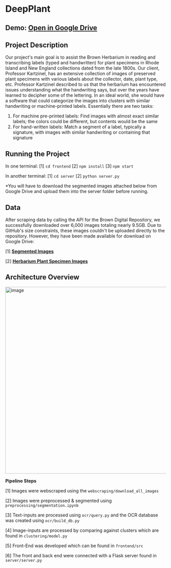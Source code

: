# DeepPlant

## Demo: [Open in Google Drive](https://drive.google.com/file/d/1NvJfVoHChS165vonmI58QVp6LUog_Pka/view?usp=sharing)

## Project Description
Our project's main goal is to assist the Brown Herbarium in reading and transcribing labels (typed and handwritten) for plant specimens in Rhode Island and New England collections dated from the late 1800s. Our client, Professor Kartzinel, has an extensive collection of images of preserved plant specimens with various labels about the collector, date, plant type, etc. Professor Kartzinel described to us that the herbarium has encountered issues understanding what the handwriting says, but over the years have learned to decipher some of the lettering. In an ideal world, she would have a software that could categorize the images into clusters with similar handwriting or machine-printed labels. Essentially there are two tasks: 

1. For machine pre-printed labels: Find images with almost exact similar labels; the colors could be different, but contents would be the same
2. For hand-written labels: Match a segment of a label, typically a signature, with images with similar handwriting or containing that signature

## Running the Project
In one terminal:
[1] `cd frontend`
[2] `npm install`
[3] `npm start`

In another terminal:
[1] `cd server`
[2] `python server.py`

*You will have to download the segmented images attached below from Google Drive and upload them into the server folder before running. 

## Data
After scraping data by calling the API for the Brown Digital Repository, we successfully downloaded over 6,000 images totaling nearly 9.5GB. Due to GitHub's size constraints, these images couldn't be uploaded directly to the repository. However, they have been made available for download on Google Drive: 

[1] [**Segmented Images**](https://drive.google.com/drive/folders/1hV1xIqXvEzKdtaawIy-H4K-9SbmWZwoy?usp=drive_link)

[2] [**Herbarium Plant Specimen Images**](https://drive.google.com/drive/folders/1AemR3uG3RSOLiDwFROlHL0qzPpQfJSvL?usp=drive_link)

## Architecture Overview
<img width="585" alt="image" src="https://github.com/user-attachments/assets/a1f2ceb2-dd66-4e83-986b-5ae57d37c49c" />

**Pipeline Steps**

[1] Images were webscraped using the `webscraping/download_all_images`

[2] Images were preprocessed & segmented using `preprocessing/segmentation.ipynb`

[3] Text-inputs are processed using `ocr/query.py` and the OCR database was created using `ocr/build_db.py`

[4] Image-inputs are processed by comparing against clusters which are found in `clustering/model.py`

[5] Front-End was developed which can be found in `frontend/src`

[6] The front and back end were connected with a Flask server found in `server/server.py`



